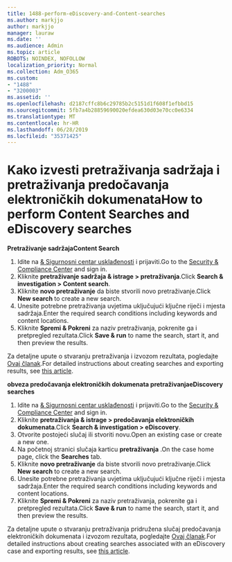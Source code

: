 ```yaml
---
title: 1488-perform-eDiscovery-and-Content-searches
ms.author: markjjo
author: markjjo
manager: lauraw
ms.date: ''
ms.audience: Admin
ms.topic: article
ROBOTS: NOINDEX, NOFOLLOW
localization_priority: Normal
ms.collection: Adm_O365
ms.custom:
- "1488"
- "3200003"
ms.assetid: ''
ms.openlocfilehash: d2187cffc8b6c29785b2c5151d1f608f1efbbd15
ms.sourcegitcommit: 5fb7a4b28859690020efdea630d03e70cc0e6334
ms.translationtype: MT
ms.contentlocale: hr-HR
ms.lasthandoff: 06/28/2019
ms.locfileid: "35371425"
---
```

# <a name="how-to-perform-content-searches-and-ediscovery-searches"></a><span data-ttu-id="6abe5-102">Kako izvesti pretraživanja sadržaja i pretraživanja predočavanja elektroničkih dokumenata</span><span class="sxs-lookup"><span data-stu-id="6abe5-102">How to perform Content Searches and eDiscovery searches</span></span>

<span data-ttu-id="6abe5-103">**Pretraživanje sadržaja**</span><span class="sxs-lookup"><span data-stu-id="6abe5-103">**Content Search**</span></span>

1. <span data-ttu-id="6abe5-104">Idite na [& Sigurnosni centar usklađenosti](https://protection.office.com) i prijaviti.</span><span class="sxs-lookup"><span data-stu-id="6abe5-104">Go to the [Security & Compliance Center](https://protection.office.com) and sign in.</span></span>
2. <span data-ttu-id="6abe5-105">Kliknite **pretraživanje sadržaja & istrage > pretraživanja**.</span><span class="sxs-lookup"><span data-stu-id="6abe5-105">Click **Search & investigation > Content search**.</span></span>
3. <span data-ttu-id="6abe5-106">Kliknite **novo pretraživanje** da biste stvorili novo pretraživanje.</span><span class="sxs-lookup"><span data-stu-id="6abe5-106">Click **New search** to create a new search.</span></span>
4. <span data-ttu-id="6abe5-107">Unesite potrebne pretraživanja uvjetima uključujući ključne riječi i mjesta sadržaja.</span><span class="sxs-lookup"><span data-stu-id="6abe5-107">Enter the required search conditions including keywords and content locations.</span></span>  
5. <span data-ttu-id="6abe5-108">Kliknite **Spremi & Pokreni** za naziv pretraživanja, pokrenite ga i pretpregled rezultata.</span><span class="sxs-lookup"><span data-stu-id="6abe5-108">Click **Save & run** to name the search, start it, and then preview the results.</span></span>

<span data-ttu-id="6abe5-109">Za detaljne upute o stvaranju pretraživanja i izvozom rezultata, pogledajte [Ovaj članak](https://docs.microsoft.com/office365/securitycompliance/content-search).</span><span class="sxs-lookup"><span data-stu-id="6abe5-109">For detailed instructions about creating searches and exporting results, see [this article](https://docs.microsoft.com/office365/securitycompliance/content-search).</span></span>

<span data-ttu-id="6abe5-110">**obveza predočavanja elektroničkih dokumenata pretraživanja**</span><span class="sxs-lookup"><span data-stu-id="6abe5-110">**eDiscovery searches**</span></span>

1. <span data-ttu-id="6abe5-111">Idite na [& Sigurnosni centar usklađenosti](https://protection.office.com) i prijaviti.</span><span class="sxs-lookup"><span data-stu-id="6abe5-111">Go to the [Security & Compliance Center](https://protection.office.com) and sign in.</span></span>
2. <span data-ttu-id="6abe5-112">Kliknite **pretraživanja & istrage > predočavanja elektroničkih dokumenata**.</span><span class="sxs-lookup"><span data-stu-id="6abe5-112">Click **Search & investigation > eDiscovery**.</span></span>
3. <span data-ttu-id="6abe5-113">Otvorite postojeći slučaj ili stvoriti novu.</span><span class="sxs-lookup"><span data-stu-id="6abe5-113">Open an existing case or create a new one.</span></span>
4. <span data-ttu-id="6abe5-114">Na početnoj stranici slučaja karticu **pretraživanja** .</span><span class="sxs-lookup"><span data-stu-id="6abe5-114">On the case home page, click the **Searches** tab.</span></span>  
5. <span data-ttu-id="6abe5-115">Kliknite **novo pretraživanje** da biste stvorili novo pretraživanje.</span><span class="sxs-lookup"><span data-stu-id="6abe5-115">Click **New search** to create a new search.</span></span>
6. <span data-ttu-id="6abe5-116">Unesite potrebne pretraživanja uvjetima uključujući ključne riječi i mjesta sadržaja.</span><span class="sxs-lookup"><span data-stu-id="6abe5-116">Enter the required search conditions including keywords and content locations.</span></span>  
7. <span data-ttu-id="6abe5-117">Kliknite **Spremi & Pokreni** za naziv pretraživanja, pokrenite ga i pretpregled rezultata.</span><span class="sxs-lookup"><span data-stu-id="6abe5-117">Click **Save & run** to name the search, start it, and then preview the results.</span></span>

<span data-ttu-id="6abe5-118">Za detaljne upute o stvaranju pretraživanja pridružena slučaj predočavanja elektroničkih dokumenata i izvozom rezultata, pogledajte [Ovaj članak](https://docs.microsoft.com/office365/securitycompliance/ediscovery-cases).</span><span class="sxs-lookup"><span data-stu-id="6abe5-118">For detailed instructions about creating searches associated with an eDiscovery case and exporting results, see [this article](https://docs.microsoft.com/office365/securitycompliance/ediscovery-cases).</span></span>